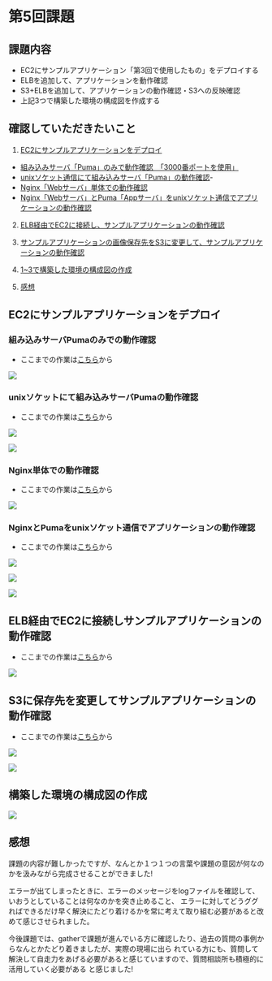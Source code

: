 # 第5回課題

## 課題内容

- EC2にサンプルアプリケーション「第3回で使用したもの」をデプロイする 
- ELBを追加して、アプリケーションを動作確認
- S3+ELBを追加して、アプリケーションの動作確認・S3への反映確認
- 上記3つで構築した環境の構成図を作成する

## 確認していただきたいこと

1. [EC2にサンプルアプリケーションをデプロイ](#EC2にサンプルアプリケーションをデプロイ)
- [組み込みサーバ「Puma」のみで動作確認　「3000番ポートを使用」](#組み込みサーバPumaのみでの動作確認)
- [unixソケット通信にて組み込みサーバ「Puma」の動作確認](#unixソケットにて組み込みサーバPumaの動作確認)- 
- [Nginx「Webサーバ」単体での動作確認](#Nginx単体での動作確認)
- [Nginx「Webサーバ」とPuma「Appサーバ」をunixソケット通信でアプリケーションの動作確認](#NginxとPumaをunixソケット通信でアプリケーションの動作確認)


2. [ELB経由でEC2に接続し、サンプルアプリケーションの動作確認](#ELB経由でEC2に接続しサンプルアプリケーションの動作確認)

3. [サンプルアプリケーションの画像保存先をS3に変更して、サンプルアプリケーションの動作確認](#S3に保存先を変更してサンプルアプリケーションの動作確認)

4. [1~3で構築した環境の構成図の作成](#構築した環境の構成図の作成)

5. [感想](#感想)

## EC2にサンプルアプリケーションをデプロイ

### 組み込みサーバPumaのみでの動作確認

- ここまでの作業は[こちら](lecture5/app.deploy-record/lecture5-part1.md)から

![](lecture5/images/puma-app-restart.png)

### unixソケットにて組み込みサーバPumaの動作確認

- ここまでの作業は[こちら](lecture5/app.deploy-record/lecture5-part2.md)から

![](lecture5/images/curl-check-1.png)

![](lecture5/images/applicaton-hyouzi.png)

### Nginx単体での動作確認

- ここまでの作業は[こちら](lecture5/app.deploy-record/lecture5-part3.md)から

![](lecture5/images/nginx-tanntai-kidou.png)

### NginxとPumaをunixソケット通信でアプリケーションの動作確認

- ここまでの作業は[こちら](lecture5/app.deploy-record/lecture5-part4.md)から

![](lecture5/images/puma+nginx-check.png)

![](lecture5/images/nginx+puma-restart-check.png)

![](lecture5/images/systemd-puma-start.png)

## ELB経由でEC2に接続しサンプルアプリケーションの動作確認

- ここまでの作業は[こちら](lecture5/elb-s3-record/lecture5-elb.md)から

![](lecture5/images/elb-check-2.png)

## S3に保存先を変更してサンプルアプリケーションの動作確認

- ここまでの作業は[こちら](lecture5/elb-s3-record/lecture5-s3.md)から

![](lecture5/images/s3-app-images.png)

![](lecture5/images/bucket-save-S3.png)

## 構築した環境の構成図の作成

![](lecture5/images/kouseizu-modify.png)

## 感想

課題の内容が難しかったですが、なんとか１つ１つの言葉や課題の意図が何なのかを汲みながら完成させることができました!

エラーが出てしまったときに、エラーのメッセージをlogファイルを確認して、いおうとしていることは何なのかを突き止めること、
エラーに対してどうググればできるだけ早く解決にたどり着けるかを常に考えて取り組む必要があると改めて感じさせられました。

今後課題では、gatherで課題が進んでいる方に確認したり、過去の質問の事例からなんとかたどり着きましたが、実際の現場に出ら
れている方にも、質問して解決して自走力をあげる必要があると感じていますので、質問相談所も積極的に活用していく必要がある
と感じました!